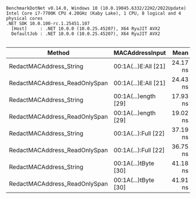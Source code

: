 ```

BenchmarkDotNet v0.14.0, Windows 10 (10.0.19045.6332/22H2/2022Update)
Intel Core i7-7700K CPU 4.20GHz (Kaby Lake), 1 CPU, 8 logical and 4 physical cores
.NET SDK 10.0.100-rc.1.25451.107
  [Host]     : .NET 10.0.0 (10.0.25.45207), X64 RyuJIT AVX2
  DefaultJob : .NET 10.0.0 (10.0.25.45207), X64 RyuJIT AVX2


```
| Method                        | MACAddressInput      | Mean     | Error    | StdDev   | Gen0   | Allocated |
|------------------------------ |--------------------- |---------:|---------:|---------:|-------:|----------:|
| RedactMACAddress_String       | 00:1A(...)E:All [21] | 24.17 ns | 0.136 ns | 0.121 ns | 0.0134 |      56 B |
| RedactMACAddress_ReadOnlySpan | 00:1A(...)E:All [21] | 24.43 ns | 0.133 ns | 0.118 ns | 0.0134 |      56 B |
| RedactMACAddress_String       | 00:1A(...)ength [29] | 17.93 ns | 0.087 ns | 0.081 ns |      - |         - |
| RedactMACAddress_ReadOnlySpan | 00:1A(...)ength [29] | 19.02 ns | 0.036 ns | 0.034 ns |      - |         - |
| RedactMACAddress_String       | 00:1A(...):Full [22] | 37.19 ns | 0.193 ns | 0.171 ns | 0.0134 |      56 B |
| RedactMACAddress_ReadOnlySpan | 00:1A(...):Full [22] | 36.75 ns | 0.108 ns | 0.096 ns | 0.0134 |      56 B |
| RedactMACAddress_String       | 00:1A(...)tByte [30] | 41.18 ns | 0.119 ns | 0.100 ns | 0.0134 |      56 B |
| RedactMACAddress_ReadOnlySpan | 00:1A(...)tByte [30] | 41.91 ns | 0.209 ns | 0.195 ns | 0.0134 |      56 B |
